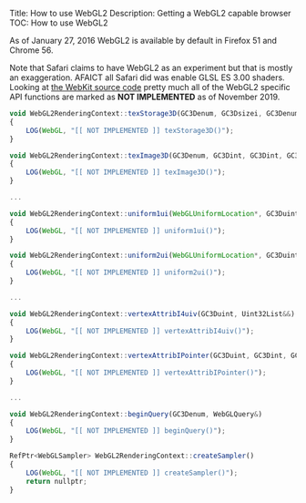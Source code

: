 Title: How to use WebGL2
Description: Getting a WebGL2 capable browser
TOC: How to use WebGL2

As of January 27, 2016 WebGL2 is available by default in Firefox 51
and Chrome 56.

Note that Safari claims to have WebGL2 as an experiment but that is mostly
an exaggeration. AFAICT all Safari did was enable GLSL ES 3.00 shaders. Looking
at [the WebKit source code](https://svn.webkit.org/repository/webkit/trunk/Source/WebCore/html/canvas/WebGL2RenderingContext.cpp) 
pretty much all of the WebGL2 specific API functions
are marked as **NOT IMPLEMENTED** as of November 2019.

```js
void WebGL2RenderingContext::texStorage3D(GC3Denum, GC3Dsizei, GC3Denum, GC3Dsizei, GC3Dsizei, GC3Dsizei)
{
    LOG(WebGL, "[[ NOT IMPLEMENTED ]] texStorage3D()");
}

void WebGL2RenderingContext::texImage3D(GC3Denum, GC3Dint, GC3Dint, GC3Dsizei, GC3Dsizei, GC3Dsizei, GC3Dint, GC3Denum, GC3Denum, GC3Dint64)
{
    LOG(WebGL, "[[ NOT IMPLEMENTED ]] texImage3D()");
}

...

void WebGL2RenderingContext::uniform1ui(WebGLUniformLocation*, GC3Duint)
{
    LOG(WebGL, "[[ NOT IMPLEMENTED ]] uniform1ui()");
}

void WebGL2RenderingContext::uniform2ui(WebGLUniformLocation*, GC3Duint, GC3Duint)
{
    LOG(WebGL, "[[ NOT IMPLEMENTED ]] uniform2ui()");
}

...

void WebGL2RenderingContext::vertexAttribI4uiv(GC3Duint, Uint32List&&)
{
    LOG(WebGL, "[[ NOT IMPLEMENTED ]] vertexAttribI4uiv()");
}

void WebGL2RenderingContext::vertexAttribIPointer(GC3Duint, GC3Dint, GC3Denum, GC3Dsizei, GC3Dint64)
{
    LOG(WebGL, "[[ NOT IMPLEMENTED ]] vertexAttribIPointer()");
}

...

void WebGL2RenderingContext::beginQuery(GC3Denum, WebGLQuery&)
{
    LOG(WebGL, "[[ NOT IMPLEMENTED ]] beginQuery()");
}

RefPtr<WebGLSampler> WebGL2RenderingContext::createSampler()
{
    LOG(WebGL, "[[ NOT IMPLEMENTED ]] createSampler()");
    return nullptr;
}
```

